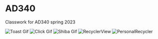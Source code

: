 # AD340
 Classwork for AD340 spring 2023  


![Toast Gif](./toast.gif) ![Click Gif](./click.gif) ![Shiba Gif](./shiba.gif) ![RecyclerView](./recyclerView.gif) ![PersonalRecycler](./personalRecycler.gif)
